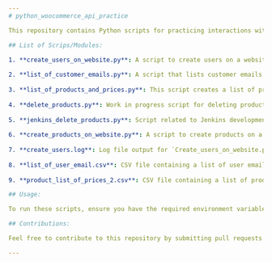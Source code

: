 ```yaml
---
# python_woocommerce_api_practice

This repository contains Python scripts for practicing interactions with WooCommerce API. The scripts are designed to perform various tasks such as creating users, listing customer emails, creating products, deleting products, etc.

## List of Scrips/Modules:

1. **create_users_on_website.py**: A script to create users on a website. This script has an added function to check environment variables.
   
2. **list_of_customer_emails.py**: A script that lists customer emails. Changes have been made to eliminate lists of lists, and environment variables and logging have been added.
   
3. **list_of_products_and_prices.py**: This script creates a list of products and prices. The response body has been added to error messages.
   
4. **delete_products.py**: Work in progress script for deleting products.
   
5. **jenkins_delete_products.py**: Script related to Jenkins development. Includes formatting changes.
   
6. **create_products_on_website.py**: A script to create products on a website. Includes meaningful print statements.
   
7. **create_users.log**: Log file output for `Create_users_on_website.py`.
   
8. **list_of_user_email.csv**: CSV file containing a list of user emails for API practice with 100+ users and products.
   
9. **product_list_of_prices_2.csv**: CSV file containing a list of products and prices for API practice with 100+ users and products.

## Usage:

To run these scripts, ensure you have the required environment variables set up as mentioned in the respective scripts. Also, make sure to install any necessary Python packages using `pip`.

## Contributions:

Feel free to contribute to this repository by submitting pull requests or opening issues for any improvements or bug fixes.

---
```


